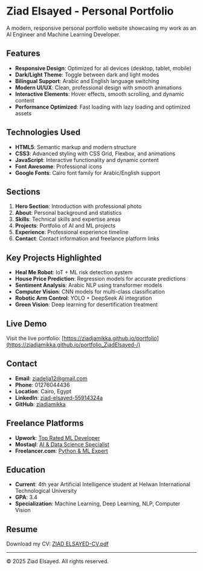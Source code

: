 # Ziad Elsayed - Personal Portfolio

A modern, responsive personal portfolio website showcasing my work as an AI Engineer and Machine Learning Developer.

##  Features

- **Responsive Design**: Optimized for all devices (desktop, tablet, mobile)
- **Dark/Light Theme**: Toggle between dark and light modes
- **Bilingual Support**: Arabic and English language switching
- **Modern UI/UX**: Clean, professional design with smooth animations
- **Interactive Elements**: Hover effects, smooth scrolling, and dynamic content
- **Performance Optimized**: Fast loading with lazy loading and optimized assets

##  Technologies Used

- **HTML5**: Semantic markup and modern structure
- **CSS3**: Advanced styling with CSS Grid, Flexbox, and animations
- **JavaScript**: Interactive functionality and dynamic content
- **Font Awesome**: Professional icons
- **Google Fonts**: Cairo font family for Arabic/English support

##  Sections

1. **Hero Section**: Introduction with professional photo
2. **About**: Personal background and statistics
3. **Skills**: Technical skills and expertise areas
4. **Projects**: Portfolio of AI and ML projects
5. **Experience**: Professional experience timeline
6. **Contact**: Contact information and freelance platform links

##  Key Projects Highlighted

- **Heal Me Robot**: IoT + ML risk detection system
- **House Price Prediction**: Regression models for accurate predictions
- **Sentiment Analysis**: Arabic NLP using transformer models
- **Computer Vision**: CNN models for multi-class classification
- **Robotic Arm Control**: YOLO + DeepSeek AI integration
- **Green Vision**: Deep learning for desertification treatment

##  Live Demo

Visit the live portfolio: [https://ziadjamikka.github.io/portfolio](https://ziadjamikka.github.io/portfolio_ZiadElsayed-/)

##  Contact

- **Email**: ziadelja12@gmail.com
- **Phone**: 01276044436
- **Location**: Cairo, Egypt
- **LinkedIn**: [ziad-elsayed-55914324a](https://www.linkedin.com/in/ziad-elsayed-55914324a/)
- **GitHub**: [ziadjamikka](https://github.com/ziadjamikka)

##  Freelance Platforms

- **Upwork**: [Top Rated ML Developer](https://www.upwork.com/freelancers/~01e2d863ef797be2ed)
- **Mostaql**: [AI & Data Science Specialist](https://mostaql.com/u/20ziad_elsayed)
- **Freelancer.com**: [Python & ML Expert](https://www.freelancer.com/u/ziade83)

##  Education

- **Current**: 4th year Artificial Intelligence student at Helwan International Technological University
- **GPA**: 3.4
- **Specialization**: Machine Learning, Deep Learning, NLP, Computer Vision

##  Resume

Download my CV: [ZIAD ELSAYED-CV.pdf](ZIAD%20ELSAYED-CV.pdf)

---

© 2025 Ziad Elsayed. All rights reserved.


